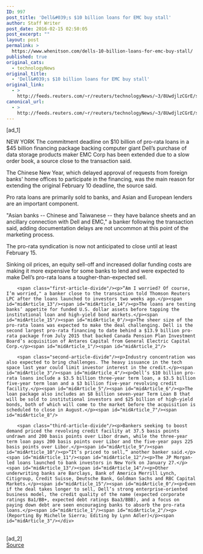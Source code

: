 ```yaml
---
ID: 997
post_title: 'Dell&#039;s $10 billion loans for EMC buy stall'
author: Staff Writer
post_date: 2016-02-15 02:50:05
post_excerpt: ""
layout: post
permalink: >
  https://www.whenitson.com/dells-10-billion-loans-for-emc-buy-stall/
published: true
original_cats:
  - technologyNews
original_title:
  - 'Dell&#039;s $10 billion loans for EMC buy stall'
original_link:
  - >
    http://feeds.reuters.com/~r/reuters/technologyNews/~3/8UwdjlzCGrE/story01.htm
canonical_url:
  - >
    http://feeds.reuters.com/~r/reuters/technologyNews/~3/8UwdjlzCGrE/story01.htm
---
```

 [ad_1]
<br><div id="articleText">
<span id="midArticle_start"/>

<span id="midArticle_0"/><span class="focusParagraph" readability="5"><p><span class="articleLocation">NEW YORK</span> The commitment deadline on $10 billion of pro-rata loans in a $45 billion financing package backing computer giant Dell’s purchase of data storage products maker EMC Corp has been extended due to a slow order book, a source close to the transaction said.</p></span><span id="midArticle_1"/><span id="midArticle_2"/><p>The Chinese New Year, which delayed approval of requests from foreign banks' home offices to participate in the financing, was the main reason for extending the original February 10 deadline, the source said. </p><span id="midArticle_3"/><span id="midArticle_4"/><p>Pro rata loans are primarily sold to banks, and Asian and European lenders are an important component.</p><span id="midArticle_5"/><span id="midArticle_6"/><p>"Asian banks -- Chinese and Taiwanese -- they have balance sheets and an ancillary connection with Dell and EMC," a banker following the transaction said, adding documentation delays are not uncommon at this point of the marketing process.</p><span id="midArticle_7"/><span id="midArticle_8"/><p>The pro-rata syndication is now not anticipated to close until at least February 15.</p><span id="midArticle_9"/><span id="midArticle_10"/><p>Sinking oil prices, an equity sell-off and increased dollar funding costs are making it more expensive for some banks to lend and were expected to make Dell’s pro-rata loans a tougher-than-expected sell.</p><span id="midArticle_11"/><span id="midArticle_12"/>
        
        <span class="first-article-divide"/><p>“Am I worried? Of course, I’m worried," a banker close to the transaction told Thomson Reuters LPC after the loans launched to investors two weeks ago.</p><span id="midArticle_13"/><span id="midArticle_14"/><p>The loans are testing banks’ appetite for funded U.S. dollar assets before tapping the institutional loan and high-yield bond markets.</p><span id="midArticle_15"/><span id="midArticle_0"/><p>The sheer size of the pro-rata loans was expected to make the deal challenging. Dell is the second largest pro-rata financing to date behind a $13.9 billion pro-rata package from July 2015 that backed Canada Pension Plan Investment Board’s acquisition of Antares Capital from General Electric Capital Corp.</p><span id="midArticle_1"/><span id="midArticle_2"/>
        
        <span class="second-article-divide"/><p>Industry concentration was also expected to bring challenges. The heavy issuance in the tech space last year could limit investor interest in the credit.</p><span id="midArticle_3"/><span id="midArticle_4"/><p>Dell’s $10 billion pro-rata loans include a $3.5 billion three-year term loan, a $3.5 billion five-year term loan and a $3 billion five-year revolving credit facility.</p><span id="midArticle_5"/><span id="midArticle_6"/><p>The loan package also includes an $8 billion seven-year Term Loan B that will be sold to institutional investors and $25 billion of high-yield bonds, both of which will come to the market before the acquisition is scheduled to close in August.</p><span id="midArticle_7"/><span id="midArticle_8"/>
        
        <span class="third-article-divide"/><p>Bankers seeking to boost demand priced the revolving credit facility at 37.5 basis points undrawn and 200 basis points over Libor drawn, while the three-year term loan pays 200 basis points over Libor and the five-year pays 225 basis points over Libor.</p><span id="midArticle_9"/><span id="midArticle_10"/><p>“It’s priced to sell,” another banker said.</p><span id="midArticle_11"/><span id="midArticle_12"/><p>The JP Morgan-led loans launched to bank investors in New York on January 27.</p><span id="midArticle_13"/><span id="midArticle_14"/><p>Other underwriting banks are Barclays, Bank of America Merrill Lynch, Citigroup, Credit Suisse, Deutsche Bank, Goldman Sachs and RBC Capital Markets.</p><span id="midArticle_15"/><span id="midArticle_0"/><p>Even if the deal takes longer to sell, Dell’s strong enterprise-oriented business model, the credit quality of the name (expected corporate ratings Ba1/BB+, expected debt ratings Baa3/BBB), and a focus on paying down debt are seen encouraging banks to absorb the pro-rata loans.</p><span id="midArticle_1"/><span id="midArticle_2"/><p> (Reporting By Michelle Sierra; Editing by Lynn Adler)</p><span id="midArticle_3"/></div>
<br>[ad_2]
<br><a href="http://feeds.reuters.com/~r/reuters/technologyNews/~3/8UwdjlzCGrE/story01.htm">Source </a>
